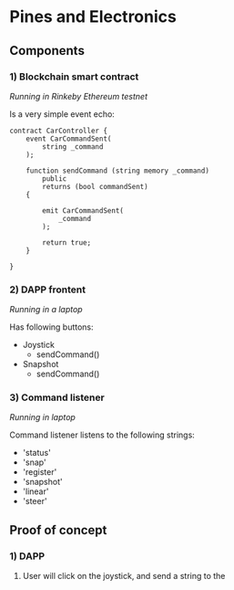 # Pines and Electronics

## Components

### 1) Blockchain smart contract

*Running in Rinkeby Ethereum testnet* 

Is a very simple event echo: 

```solidity
contract CarController {
    event CarCommandSent(
        string _command
    );

    function sendCommand (string memory _command)
        public
        returns (bool commandSent)
    {

        emit CarCommandSent(
            _command
        );

        return true;
    }

}
```

### 2) DAPP frontent

*Running in a laptop*

Has following buttons:
* Joystick
  * sendCommand()
* Snapshot
  * sendCommand()



### 3) Command listener

*Running in laptop*

Command listener listens to the following strings:
* 'status'
* 'snap'
* 'register'
* 'snapshot'
* 'linear'
* 'steer'



## Proof of concept

### 1) DAPP

1. User will click on the joystick, and send a string to the 
